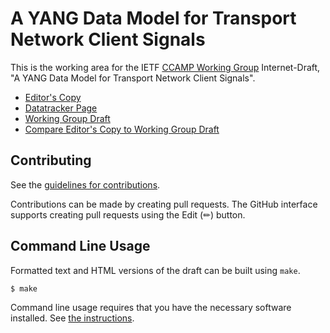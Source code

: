 # A YANG Data Model for Transport Network Client Signals

This is the working area for the IETF [CCAMP Working Group](https://datatracker.ietf.org/wg/ccamp/documents/) Internet-Draft, "A YANG Data Model for Transport Network Client Signals".

* [Editor's Copy](https://ietf-ccamp-wg.github.io/draft-ietf-ccamp-client-signal-yang/#go.draft-ietf-ccamp-client-signal-yang.html)
* [Datatracker Page](https://datatracker.ietf.org/doc/draft-ietf-ccamp-client-signal-yang)
* [Working Group Draft](https://datatracker.ietf.org/doc/html/draft-ietf-ccamp-client-signal-yang)
* [Compare Editor's Copy to Working Group Draft](https://ietf-ccamp-wg.github.io/draft-ietf-ccamp-client-signal-yang/#go.draft-ietf-ccamp-client-signal-yang.diff)


## Contributing

See the
[guidelines for contributions](https://github.com/ietf-ccamp-wg/draft-ietf-ccamp-client-signal-yang/blob//CONTRIBUTING.md).

Contributions can be made by creating pull requests.
The GitHub interface supports creating pull requests using the Edit (✏) button.


## Command Line Usage

Formatted text and HTML versions of the draft can be built using `make`.

```sh
$ make
```

Command line usage requires that you have the necessary software installed.  See
[the instructions](https://github.com/martinthomson/i-d-template/blob/main/doc/SETUP.md).


